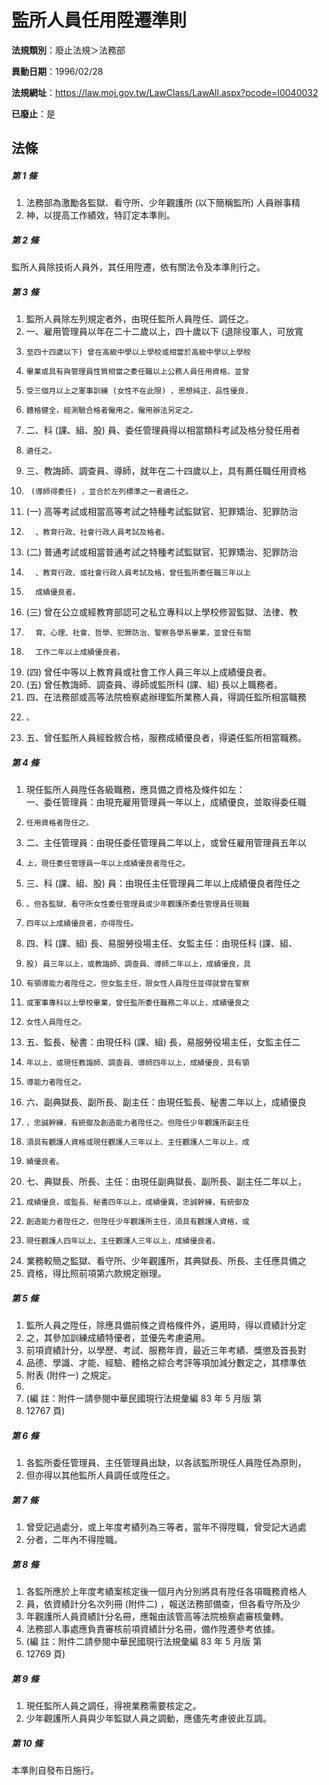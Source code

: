 # 監所人員任用陞遷準則

**法規類別**：廢止法規＞法務部

**異動日期**：1996/02/28  

**法規網址**：https://law.moj.gov.tw/LawClass/LawAll.aspx?pcode=I0040032

**已廢止**：是



## 法條
##### 第 1 條
1. 法務部為激勵各監獄、看守所、少年觀護所 (以下簡稱監所) 人員辦事精
1. 神，以提高工作績效，特訂定本準則。

##### 第 2 條
監所人員除技術人員外，其任用陞遷，依有關法令及本準則行之。

##### 第 3 條
1. 監所人員除左列規定者外，由現任監所人員陞任、調任之。
1. 一、雇用管理員以年在二十二歲以上，四十歲以下 (退除役軍人，可放寬
1.     至四十四歲以下) 曾在高級中學以上學校或相當於高級中學以上學校
1.     畢業或具有與管理員性質相當之委任職以上公務人員任用資格，並曾
1.     受三個月以上之軍事訓練 (女性不在此限) ，思想純正，品性優良，
1.     體格健全，經測驗合格者僱用之，僱用辦法另定之。
1. 二、科 (課、組、股) 員、委任管理員得以相當類科考試及格分發任用者
1.     遴任之。
1. 三、教誨師、調查員、導師，就年在二十四歲以上，具有薦任職任用資格
1.      (導師得委任) ，並合於左列標準之一者遴任之。
1.  (一) 高等考試或相當高等考試之特種考試監獄官、犯罪矯治、犯罪防治
1.       、教育行政、社會行政人員考試及格者。
1.  (二) 普通考試或相當普通考試之特種考試監獄官、犯罪矯治、犯罪防治
1.       、教育行政、或社會行政人員考試及格，曾任監所委任職三年以上
1.       成績優良者。
1.  (三) 曾在公立或經教育部認可之私立專科以上學校修習監獄、法律、教
1.       育、心理、社會、哲學、犯罪防治、警察各學系畢業，並曾任有關
1.       工作二年以上成績優良者。
1.  (四) 曾任中等以上教育員或社會工作人員三年以上成績優良者。
1.  (五) 曾任教誨師、調查員、導師或監所科 (課、組) 長以上職務者。
1. 四、在法務部或高等法院檢察處辦理監所業務人員，得調任監所相當職務
1.     。
1. 五、曾任監所人員經銓敘合格，服務成績優良者，得遴任監所相當職務。

##### 第 4 條
1. 現任監所人員陞任各級職務，應具備之資格及條件如左：  
一、委任管理員：由現充雇用管理員一年以上，成績優良，並取得委任職
1.     任用資格者陞任之。
1. 二、主任管理員：由現任委任管理員二年以上，或曾任雇用管理員五年以
1.     上，現任委任管理員一年以上成績優良者陞任之。
1. 三、科 (課、組、股) 員：由現任主任管理員二年以上成績優良者陞任之
1.     。但各監獄、看守所女性委任管理員或少年觀護所委任管理員任現職
1.     四年以上成績優良者，亦得陞任。
1. 四、科 (課、組) 長、易服勞役場主任、女監主任：由現任科 (課、組、
1.     股) 員三年以上，或教誨師、調查員、導師二年以上，成績優良，具
1.     有領導能力者陞任之。但女監主任，限女性人員陞任並得就曾在警察
1.     或軍事專科以上學校畢業，曾任監所委任職務二年以上，成績優良之
1.     女性人員陞任之。
1. 五、監長、秘書：由現任科 (課、組) 長，易服勞役場主任，女監主任二
1.     年以上，或現任教誨師、調查員、導師四年以上，成績優良，具有領
1.     導能力者陞任之。
1. 六、副典獄長、副所長、副主任：由現任監長、秘書二年以上，成績優良
1.     ，忠誠幹練，有統御及創造能力者陞任之。但陞任少年觀護所副主任
1.     須具有觀護人資格或現任觀護人三年以上、主任觀護人二年以上，成
1.     績優良者。
1. 七、典獄長、所長、主任：由現任副典獄長、副所長、副主任二年以上，
1.     成績優良，或監長、秘書四年以上，成績優異，忠誠幹練，有統御及
1.     創造能力者陞任之，但陞任少年觀護所主任，須具有觀護人資格，或
1.     現任觀護人四年以上、主任觀護人三年以上，成績優良者。
1. 業務較簡之監獄、看守所、少年觀護所，其典獄長、所長、主任應具備之
1. 資格，得比照前項第六款規定辦理。

##### 第 5 條
1. 監所人員之陞任，除應具備前條之資格條件外，遴用時，得以資績計分定
1. 之，其參加訓練成績特優者，並優先考慮遴用。
1. 前項資績計分，以學歷、考試、服務年資，最近三年考績、獎懲及首長對
1. 品德、學識、才能、經驗、體格之綜合考評等項加減分數定之，其標準依
1. 附表 (附件一) 之規定。
1. 
1.  (編      註：附件一請參閱中華民國現行法規彙編 83 年 5 月版 第
1.  12767 頁)

##### 第 6 條
1. 各監所委任管理員、主任管理員出缺，以各該監所現任人員陞任為原則，
1. 但亦得以其他監所人員調任或陞任之。

##### 第 7 條
1. 曾受記過處分，或上年度考績列為三等者，當年不得陞職，曾受記大過處
1. 分者，二年內不得陞職。

##### 第 8 條
1. 各監所應於上年度考績案核定後一個月內分別將具有陞任各項職務資格人
1. 員，依資績計分名次列冊 (附件二) ，報送法務部備查，但各看守所及少
1. 年觀護所人員資績計分名冊，應報由該管高等法院檢察處審核彙轉。
1. 法務部人事處應負責審核前項資績計分名冊，備作陞遷參考依據。
1.  (編      註：附件二請參閱中華民國現行法規彙編 83 年 5 月版 第
1.  12769 頁)

##### 第 9 條
1. 現任監所人員之調任，得視業務需要核定之。
1. 少年觀護所人員與少年監獄人員之調動，應儘先考慮彼此互調。

##### 第 10 條
本準則自發布日施行。


